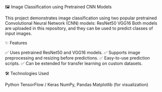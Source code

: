 🖼️ Image Classification using Pretrained CNN Models

This project demonstrates image classification using two popular pretrained Convolutional Neural Network (CNN) models:
  ResNet50
  VGG16
Both models are uploaded in this repository, and they can be used to predict classes of input images.

✨ Features

✅ Uses pretrained ResNet50 and VGG16 models.
✅ Supports image preprocessing and resizing before predictions.
✅ Easy-to-use prediction scripts.
✅ Can be extended for transfer learning on custom datasets.

🛠️ Technologies Used

Python
TensorFlow / Keras
NumPy, Pandas
Matplotlib (for visualization)
